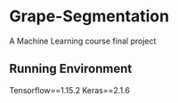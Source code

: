 # Grape-Segmentation
A Machine Learning course final project

## Running Environment
Tensorflow==1.15.2
Keras==2.1.6

